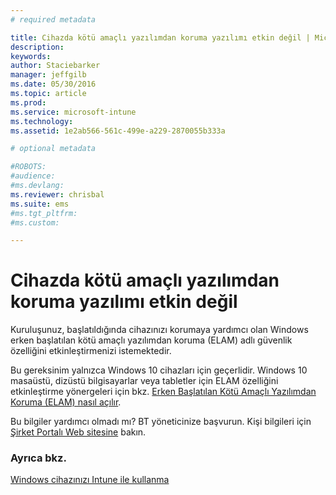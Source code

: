 ```yaml
---
# required metadata

title: Cihazda kötü amaçlı yazılımdan koruma yazılımı etkin değil | Microsoft Intune
description:
keywords:
author: Staciebarker
manager: jeffgilb
ms.date: 05/30/2016
ms.topic: article
ms.prod:
ms.service: microsoft-intune
ms.technology:
ms.assetid: 1e2ab566-561c-499e-a229-2870055b333a

# optional metadata

#ROBOTS:
#audience:
#ms.devlang:
ms.reviewer: chrisbal
ms.suite: ems
#ms.tgt_pltfrm:
#ms.custom:

---
```



# Cihazda kötü amaçlı yazılımdan koruma yazılımı etkin değil

Kuruluşunuz, başlatıldığında cihazınızı korumaya yardımcı olan Windows erken başlatılan kötü amaçlı yazılımdan koruma (ELAM) adlı güvenlik özelliğini etkinleştirmenizi istemektedir. 

Bu gereksinim yalnızca Windows 10 cihazları için geçerlidir. Windows 10 masaüstü, dizüstü bilgisayarlar veya tabletler için ELAM özelliğini etkinleştirme yönergeleri için bkz. [Erken Başlatılan Kötü Amaçlı Yazılımdan Koruma (ELAM) nasıl açılır](https://gallery.technet.microsoft.com/How-to-turn-on-Early-84552ec5).

Bu bilgiler yardımcı olmadı mı? BT yöneticinize başvurun. Kişi bilgileri için [Şirket Portalı Web sitesine](http://portal.manage.microsoft.com) bakın.

### Ayrıca bkz.
[Windows cihazınızı Intune ile kullanma](using-your-windows-device-with-intune.md)

<!--HONumber=Jun16_HO2-->


